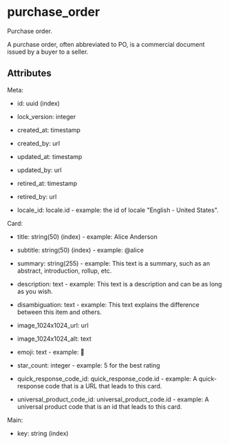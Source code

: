 # purchase_order


Purchase order.

A purchase order, often abbreviated to PO, is a commercial document issued by a buyer to a seller.

## Attributes

Meta:

* id: uuid (index)

* lock_version: integer

* created_at: timestamp

* created_by: url

* updated_at: timestamp

* updated_by: url

* retired_at: timestamp

* retired_by: url

* locale_id: locale.id - example: the id of locale "English - United States".

Card:

* title: string(50) (index) - example: Alice Anderson

* subtitle: string(50) (index) - example: @alice

* summary: string(255) - example: This text is a summary, such as an abstract, introduction, rollup, etc.

* description: text - example: This text is a description and can be as long as you wish.

* disambiguation: text - example: This text explains the difference between this item and others.

* image_1024x1024_url: url

* image_1024x1024_alt: text

* emoji: text - example: 🚀

* star_count: integer - example: 5 for the best rating

* quick_response_code_id: quick_response_code.id - example: A quick-response code that is a URL that leads to this card.

* universal_product_code_id: universal_product_code.id - example: A universal product code that is an id that leads to this card.

Main:

* key: string (index)

